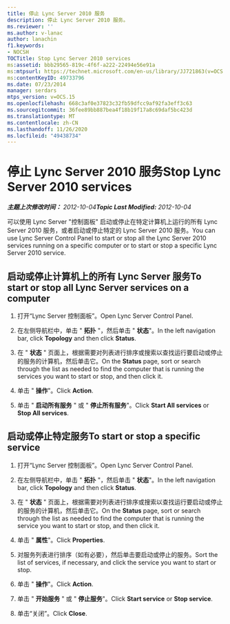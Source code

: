 ```yaml
---
title: 停止 Lync Server 2010 服务
description: 停止 Lync Server 2010 服务。
ms.reviewer: ''
ms.author: v-lanac
author: lanachin
f1.keywords:
- NOCSH
TOCTitle: Stop Lync Server 2010 services
ms:assetid: bbb29565-819c-4f6f-a222-22494e56e91a
ms:mtpsurl: https://technet.microsoft.com/en-us/library/JJ721863(v=OCS.15)
ms:contentKeyID: 49733796
ms.date: 07/23/2014
manager: serdars
mtps_version: v=OCS.15
ms.openlocfilehash: 668c3af0e37823c32fb59dfcc9af92fa3eff3c63
ms.sourcegitcommit: 36fee89bb887bea4f18b19f17a8c69daf5bc423d
ms.translationtype: MT
ms.contentlocale: zh-CN
ms.lasthandoff: 11/26/2020
ms.locfileid: "49438734"
---
```

# <a name="stop-lync-server-2010-services"></a><span data-ttu-id="a8be4-103">停止 Lync Server 2010 服务</span><span class="sxs-lookup"><span data-stu-id="a8be4-103">Stop Lync Server 2010 services</span></span>

<div data-xmlns="http://www.w3.org/1999/xhtml">

<div class="topic" data-xmlns="http://www.w3.org/1999/xhtml" data-msxsl="urn:schemas-microsoft-com:xslt" data-cs="https://msdn.microsoft.com/">

<div data-asp="https://msdn2.microsoft.com/asp">



</div>

<div id="mainSection">

<div id="mainBody"><span data-ttu-id="a8be4-104">

<span> </span></span><span class="sxs-lookup"><span data-stu-id="a8be4-104">

<span> </span></span></span>

<span data-ttu-id="a8be4-105">_**主题上次修改时间：** 2012-10-04_</span><span class="sxs-lookup"><span data-stu-id="a8be4-105">_**Topic Last Modified:** 2012-10-04_</span></span>

<span data-ttu-id="a8be4-106">可以使用 Lync Server "控制面板" 启动或停止在特定计算机上运行的所有 Lync Server 2010 服务，或者启动或停止特定的 Lync Server 2010 服务。</span><span class="sxs-lookup"><span data-stu-id="a8be4-106">You can use Lync Server Control Panel to start or stop all the Lync Server 2010 services running on a specific computer or to start or stop a specific Lync Server 2010 service.</span></span>

<div>

## <a name="to-start-or-stop-all-lync-server-services-on-a-computer"></a><span data-ttu-id="a8be4-107">启动或停止计算机上的所有 Lync Server 服务</span><span class="sxs-lookup"><span data-stu-id="a8be4-107">To start or stop all Lync Server services on a computer</span></span>

1.  <span data-ttu-id="a8be4-108">打开“Lync Server 控制面板”。</span><span class="sxs-lookup"><span data-stu-id="a8be4-108">Open Lync Server Control Panel.</span></span>

2.  <span data-ttu-id="a8be4-109">在左侧导航栏中，单击 " **拓扑** "，然后单击 " **状态**"。</span><span class="sxs-lookup"><span data-stu-id="a8be4-109">In the left navigation bar, click **Topology** and then click **Status**.</span></span>

3.  <span data-ttu-id="a8be4-110">在 " **状态** " 页面上，根据需要对列表进行排序或搜索以查找运行要启动或停止的服务的计算机，然后单击它。</span><span class="sxs-lookup"><span data-stu-id="a8be4-110">On the **Status** page, sort or search through the list as needed to find the computer that is running the services you want to start or stop, and then click it.</span></span>

4.  <span data-ttu-id="a8be4-111">单击 " **操作**"。</span><span class="sxs-lookup"><span data-stu-id="a8be4-111">Click **Action**.</span></span>

5.  <span data-ttu-id="a8be4-112">单击 " **启动所有服务** " 或 " **停止所有服务**"。</span><span class="sxs-lookup"><span data-stu-id="a8be4-112">Click **Start All services** or **Stop All services**.</span></span>

</div>

<div>

## <a name="to-start-or-stop-a-specific-service"></a><span data-ttu-id="a8be4-113">启动或停止特定服务</span><span class="sxs-lookup"><span data-stu-id="a8be4-113">To start or stop a specific service</span></span>

1.  <span data-ttu-id="a8be4-114">打开“Lync Server 控制面板”。</span><span class="sxs-lookup"><span data-stu-id="a8be4-114">Open Lync Server Control Panel.</span></span>

2.  <span data-ttu-id="a8be4-115">在左侧导航栏中，单击 " **拓扑** "，然后单击 " **状态**"。</span><span class="sxs-lookup"><span data-stu-id="a8be4-115">In the left navigation bar, click **Topology** and then click **Status**.</span></span>

3.  <span data-ttu-id="a8be4-116">在 " **状态** " 页面上，根据需要对列表进行排序或搜索以查找运行要启动或停止的服务的计算机，然后单击它。</span><span class="sxs-lookup"><span data-stu-id="a8be4-116">On the **Status** page, sort or search through the list as needed to find the computer that is running the service you want to start or stop, and then click it.</span></span>

4.  <span data-ttu-id="a8be4-117">单击 " **属性**"。</span><span class="sxs-lookup"><span data-stu-id="a8be4-117">Click **Properties**.</span></span>

5.  <span data-ttu-id="a8be4-118">对服务列表进行排序（如有必要），然后单击要启动或停止的服务。</span><span class="sxs-lookup"><span data-stu-id="a8be4-118">Sort the list of services, if necessary, and click the service you want to start or stop.</span></span>

6.  <span data-ttu-id="a8be4-119">单击 " **操作**"。</span><span class="sxs-lookup"><span data-stu-id="a8be4-119">Click **Action**.</span></span>

7.  <span data-ttu-id="a8be4-120">单击 " **开始服务** " 或 " **停止服务**"。</span><span class="sxs-lookup"><span data-stu-id="a8be4-120">Click **Start service** or **Stop service**.</span></span>

8.  <span data-ttu-id="a8be4-121">单击“关闭”。</span><span class="sxs-lookup"><span data-stu-id="a8be4-121">Click **Close**.</span></span>

<span data-ttu-id="a8be4-122"></div>

</div>

<span> </span>

</div>

</div>

</span><span class="sxs-lookup"><span data-stu-id="a8be4-122"></div>

</div>

<span> </span>

</div>

</div>

</span></span></div>

